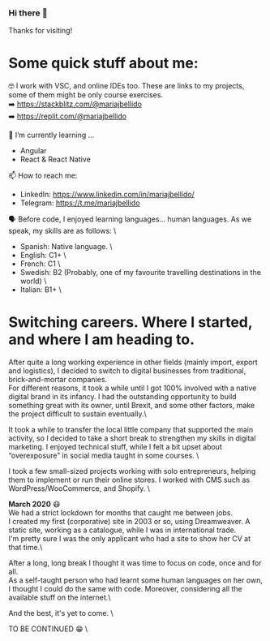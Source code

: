 ### Hi there 👋

Thanks for visiting! 

# Some quick stuff about me: 

🤓 I work with VSC, and online IDEs too. These are links to my projects, some of them might be only course exercises. \
  ➡️  https://stackblitz.com/@mariajbellido \
  ➡️  https://replit.com/@mariajbellido

🌱 I’m currently learning ...
  - Angular 
  - React & React Native 

📫 How to reach me: 
  - LinkedIn: https://www.linkedin.com/in/mariajbellido/ 
  - Telegram: https://t.me/mariajbellido

🗣 Before code, I enjoyed learning languages... human languages.  As we speak, my skills are as follows: \
  - Spanish:  Native language. \
  - English:  C1+  \
  - French:   C1   \
  - Swedish:  B2 (Probably, one of my favourite travelling destinations in the world) \
  - Italian:  B1+ \

# Switching careers. Where I started, and where I am heading to. 


After quite a long working experience in other fields (mainly import, export and logistics), I decided to switch to digital businesses from traditional, brick-and-mortar companies.  \
For different reasons, it took a while until I got 100% involved with a native digital brand in its infancy.   I had the outstanding opportunity to build something great with its owner, until Brexit, and some other factors, make the project difficult to sustain eventually.\

It took a while to transfer the local little company that supported the main activity, so I decided to take a short break to strengthen my skills in digital marketing.   I enjoyed technical stuff, while I felt a bit upset about “overexposure” in social media taught in some courses.  \

I took a few small-sized projects working with solo entrepreneurs, helping them to implement or run their online stores.  I worked with CMS such as WordPress/WooCommerce, and Shopify. \

**March 2020** 😷 \
We had a strict lockdown for months that caught me between jobs. \
I created my first (corporative) site in 2003 or so, using Dreamweaver. A static site, working as a catalogue, while I was in international trade.\
I'm pretty sure I was the only applicant who had a site to show her CV at that time.\

After a long, long break I thought it was time to focus on code, once and for all. \
As a self-taught person who had learnt some human languages on her own, I thought I could do the same with code.  Moreover, considering all the available stuff on the internet.\

And the best, it's yet to come. \

TO BE CONTINUED 😁 \




  

<!--
**mariajbellido/mariajbellido** is a ✨ _special_ ✨ repository because its `README.md` (this file) appears on your GitHub profile.

Here are some ideas to get you started:

- 🔭 I’m currently working on ...
- 🌱 I’m currently learning ...
- 👯 I’m looking to collaborate on ...
- 🤔 I’m looking for help with ...
- 💬 Ask me about ...
- 📫 How to reach me: ...
- 😄 Pronouns: ...
- ⚡ Fun fact: ...
-->
